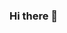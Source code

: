 ### Hi there 👋

<!--
**CHUCK5126/CHUCK5126** is a ✨ _special_ ✨ repository because its `README.md` (this file) appears on your GitHub profile.


- ####🔭 I’m currently working on projects for advanced web design 
<br>
- ####🌱 I’m currently learning things in school
<br>
- ####👯 I’m looking to collaborate on different projects
<br>
- ####📫 How to reach me: cguidojr51@gmail.com\
<br>
- ####⚡ Fun fact: I like to lift
